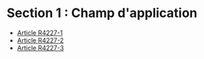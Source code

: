 #  Section 1 : Champ d'application

* [Article R4227-1](./LEGIARTI000018532145.md)
* [Article R4227-2](./LEGIARTI000018532143.md)
* [Article R4227-3](./LEGIARTI000018532141.md)
